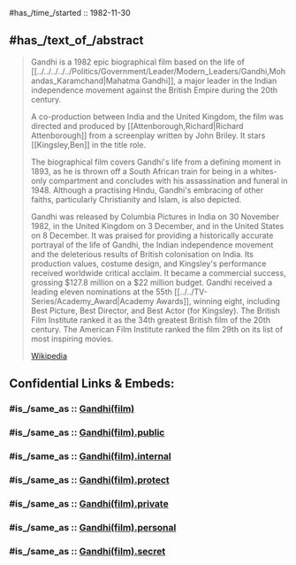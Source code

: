 
#has_/time_/started :: 1982-11-30 

## #has_/text_of_/abstract 

> Gandhi is a 1982 epic biographical film based on the life of [[../../../../../Politics/Government/Leader/Modern_Leaders/Gandhi,Mohandas_Karamchand|Mahatma Gandhi]], 
> a major leader in the Indian independence movement against the British Empire during the 20th century. 
> 
> A co-production between India and the United Kingdom, 
> the film was directed and produced by [[Attenborough,Richard|Richard Attenborough]] from a screenplay written by John Briley. 
> It stars [[Kingsley,Ben]] in the title role. 
> 
> The biographical film covers Gandhi's life from a defining moment in 1893, 
> as he is thrown off a South African train for being in a whites-only compartment 
> and concludes with his assassination and funeral in 1948. 
> Although a practising Hindu, Gandhi's embracing of other faiths, 
> particularly Christianity and Islam, is also depicted.
>
> Gandhi was released by Columbia Pictures in India on 30 November 1982, 
> in the United Kingdom on 3 December, and in the United States on 8 December. 
> It was praised for providing a historically accurate portrayal of the life of Gandhi, the Indian independence movement and the deleterious results of British colonisation on India. Its production values, costume design, and Kingsley's performance received worldwide critical acclaim. It became a commercial success, grossing $127.8 million on a $22 million budget. Gandhi received a leading eleven nominations at the 55th [[../../TV-Series/Academy_Award|Academy Awards]], winning eight, including Best Picture, Best Director, and Best Actor (for Kingsley). The British Film Institute ranked it as the 34th greatest British film of the 20th century. The American Film Institute ranked the film 29th on its list of most inspiring movies.
>
> [Wikipedia](https://en.wikipedia.org/wiki/Gandhi%20(film))


## Confidential Links & Embeds: 

### #is_/same_as :: [Gandhi(film)](/_Standards/Society/Communication/Media/Movie/Movie-Genre/Movie-Director/Gandhi(film).md) 

### #is_/same_as :: [Gandhi(film).public](/_public/Society/Communication/Media/Movie/Movie-Genre/Movie-Director/Gandhi(film).public.md) 

### #is_/same_as :: [Gandhi(film).internal](/_internal/Society/Communication/Media/Movie/Movie-Genre/Movie-Director/Gandhi(film).internal.md) 

### #is_/same_as :: [Gandhi(film).protect](/_protect/Society/Communication/Media/Movie/Movie-Genre/Movie-Director/Gandhi(film).protect.md) 

### #is_/same_as :: [Gandhi(film).private](/_private/Society/Communication/Media/Movie/Movie-Genre/Movie-Director/Gandhi(film).private.md) 

### #is_/same_as :: [Gandhi(film).personal](/_personal/Society/Communication/Media/Movie/Movie-Genre/Movie-Director/Gandhi(film).personal.md) 

### #is_/same_as :: [Gandhi(film).secret](/_secret/Society/Communication/Media/Movie/Movie-Genre/Movie-Director/Gandhi(film).secret.md)

